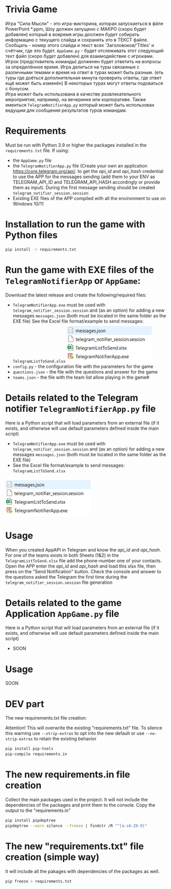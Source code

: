 # Trivia Game
Игра "Сила Мысли" - это игра-викторина, которая запускаеться в фйле PowerPoint *.ppm,
Шоу должен запущено с МАКРО (скоро будет добавлен) который в вовремя игры
доолжен будет собирать информацию с текущего слайда и сохранять это в ТЕКСТ файле.
Сообщать - номер этого слайда и текст всех 'Заголовоков/'Titles' и счётчик, где это будет.
`AppGame.py` - будет отслеживать этот следующий техт файл (скоро будет добавлен) для взаимодействие с игроками.  
Игрок (предстовитель команды) долженен будет ответить на вопросы за определённое время.
Игра делиться на туры связанные с различными темами и время на ответ в турах может быть разным.
(еть туры где доёться дополнительная минута проверить ответы, где ответ ещё может быть изменён)
В некоторых турах могут ответы подоваться с бонусом.  
Игра может быть использована в качестве развлекательного мероприятия, например, на вечеринке или корпоративе.
Также имеиться `TelegramNotifierApp.py` который может быть использован ведущим для  сообщения результатов туров командам.

# Requirements
Must be run with Python 3.9 or higher the packages installed in the `requirements.txt` file. If using:
 - the `AppGame.py` file
 - the `TelegramNotifierApp.py` file (Create your own an application https://core.telegram.org/api/.
to get the *api_id* and *api_hash* credential to use the APP for the messages sending
(add them to your ENV as TELEGRAM_API_ID and TELEGRAM_API_HASH accordingly or provide them as input).
During the first message sending should be created ```telegram_notifier_session.session```
 - Existing EXE files of the APP compiled with all the environment to use on Windows 10/11

# Installation to run the game with Python files

```bash
pip install -r requirements.txt
```
# Run the game with EXE files of the `TelegramNotifierApp` or `AppGame`:
Download the latest release and create the following/required files:
- `TelegramNotifierApp.exe` must be used with `telegram_notifier_session.session`
and (as an option) for adding a new messages `messages.json` (both must be located in the same folder as the EXE file)
See the Excel file format/example to send messages: `TelegramListToSend.xlsx`
![img.png](ResultsReporter/dist/img.png)
- `config.py` - the configuration file with the parameters for the game
- `questions.json` - the file with the questions and answer for the game
- `teams.json` - the file with the team list allow playing in the game#


# Details related to the Telegram notifier `TelegramNotifierApp.py` file
Here is a Python script that will load parameters from an external file 
(if it exists, and otherwise will use default parameters defined inside the main script)
- `TelegramNotifierApp.exe` must be used with `telegram_notifier_session.session`
and (as an option) for adding a new messages `messages.json` (both must be located in the same folder as the EXE file)
- See the Excel file format/example to send messages: `TelegramListToSend.xlsx`

![img.png](ResultsReporter/dist/img.png)

# Usage
When you created AppAPI in Telegram and know the *api_id* and *api_hash*.
For one of the teams exists in both Sheets (1&2) in the `TelegramListToSend.xlsx` file 
add the phone-number one of your contacts.
Open the APP enter the *api_id* and *api_hash* and load this xlsx file,
then press on the "Send Notification" button.
Check the console and answer to the questions asked the Telegram the first time
during the `telegram_notifier_session.session` file generation

# Details related to the game Application `AppGame.py` file
Here is a Python script that will load parameters from an external file
(if it exists, and otherwise will use default parameters defined inside the main script)
- SOON

# Usage
SOON

# DEV part
The new requirements.txt file creation:

Attention! This will overwrite the existing "requirements.txt" file.
To silence this warning use ```--strip-extras``` to opt into the new default
or use ```--no-strip-extras``` to retain the existing behavior

```bash
pip install pip-tools
pip-compile requirements.in
```
# The new requirements.in file creation
Collect the main packages used in the project.
It will not include the dependencies of the packages and print them to the console.
Copy the output to the "requirements.in"
```bash
pip install pipdeptree
pipdeptree --warn silence --freeze | findstr /R "^[a-zA-Z0-9]"
```

# The new "requirements.txt" file creation (simple way)
It will include all the pakages with dependencies of the packages as well.
```bash
pip freeze > requirements.txt
```

